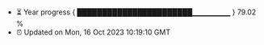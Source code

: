 - ⏳ Year progress { ███████████████████████▁▁▁▁▁▁▁ } 79.02 %
- ⏰ Updated on Mon, 16 Oct 2023 10:19:10 GMT

